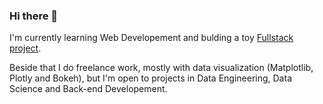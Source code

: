 ### Hi there 👋

I'm currently learning Web Developement and bulding a toy [Fullstack project](https://github.com/Eyon42/DocAuth).

Beside that I do freelance work, mostly with data visualization (Matplotlib, Plotly and Bokeh), but I'm open to projects in Data Engineering, Data Science and Back-end Developement.

<!--
**Eyon42/Eyon42** is a ✨ _special_ ✨ repository because its `README.md` (this file) appears on your GitHub profile.

Here are some ideas to get you started:

- 🔭 I’m currently working on ...
- 🌱 I’m currently learning ...
- 👯 I’m looking to collaborate on ...
- 🤔 I’m looking for help with ...
- 💬 Ask me about ...
- 📫 How to reach me: ...
- 😄 Pronouns: ...
- ⚡ Fun fact: ...
-->

